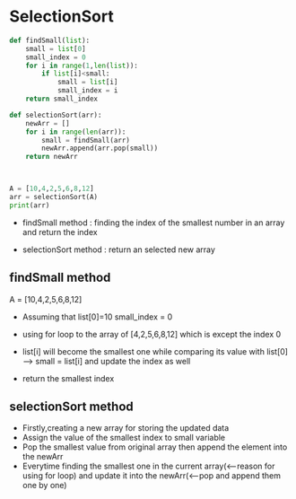 # SelectionSort

~~~python
def findSmall(list):
	small = list[0]
	small_index = 0
	for i in range(1,len(list)):
		if list[i]<small:
			small = list[i]
			small_index = i
	return small_index

def selectionSort(arr):
	newArr = []
	for i in range(len(arr)):
		small = findSmall(arr)
		newArr.append(arr.pop(small))
	return newArr



A = [10,4,2,5,6,8,12]
arr = selectionSort(A)
print(arr)
~~~

- findSmall method : finding the index of the smallest number in an array and return the index

- selectionSort method : return an selected new array

  

  

## findSmall method

A = [10,4,2,5,6,8,12]

- Assuming that list[0]=10 small_index = 0

- using for loop to the array of [4,2,5,6,8,12] which is except the index 0
- list[i] will become the smallest one while comparing its value with list[0] —> small = list[i] and update the index as well
- return the smallest index 



## selectionSort method

- Firstly,creating a new array for storing the updated data
- Assign the value of the smallest index to small variable
- Pop the smallest value from original array then append the element into the newArr
- Everytime finding the smallest one in the current array(<—reason for using for loop) and update it into the newArr(<—pop and append them one by one)